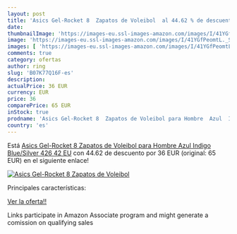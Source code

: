 ```yaml
---
layout: post
title: 'Asics Gel-Rocket 8  Zapatos de Voleibol  al 44.62 % de descuento'
date: 
thumbnailImage: 'https://images-eu.ssl-images-amazon.com/images/I/41YGfPeomtL._SL200_.jpg'
image: 'https://images-eu.ssl-images-amazon.com/images/I/41YGfPeomtL._SL200_.jpg'
images: [ 'https://images-eu.ssl-images-amazon.com/images/I/41YGfPeomtL._SL200_.jpg' ]
comments: true
category: ofertas
author: ring
slug: 'B07K77Q16F-es'
description:
actualPrice: 36 EUR
currency: EUR
price: 36
comparePrice: 65 EUR
inStock: true
prodname: 'Asics Gel-Rocket 8  Zapatos de Voleibol para Hombre  Azul  Indigo Blue/Silver 426   42 EU'
country: 'es'
---
```


Está [Asics Gel-Rocket 8  Zapatos de Voleibol para Hombre  Azul  Indigo Blue/Silver 426   42 EU](https://www.amazon.es/dp/B07K77Q16F/?tag=tolees-21) con 44.62 de descuento por 36 EUR (original: 65 EUR) en el siguiente enlace!

[![Asics Gel-Rocket 8  Zapatos de Voleibol ](https://images-eu.ssl-images-amazon.com/images/I/41YGfPeomtL._SL200_.jpg)](https://www.amazon.es/dp/B07K77Q16F/?tag=tolees-21)

Principales características:


[Ver la oferta!!](https://www.amazon.es/dp/B07K77Q16F/?tag=tolees-21)

Links participate in Amazon Associate program and might generate a comission on qualifying sales


